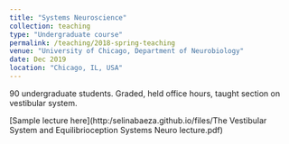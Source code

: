 ```yaml
---
title: "Systems Neuroscience"
collection: teaching
type: "Undergraduate course"
permalink: /teaching/2018-spring-teaching
venue: "University of Chicago, Department of Neurobiology"
date: Dec 2019
location: "Chicago, IL, USA"
---
```


90 undergraduate students. Graded, held office hours, taught section on vestibular system.

[Sample lecture here](http:/selinabaeza.github.io/files/The Vestibular System and Equilibrioception Systems Neuro lecture.pdf)

